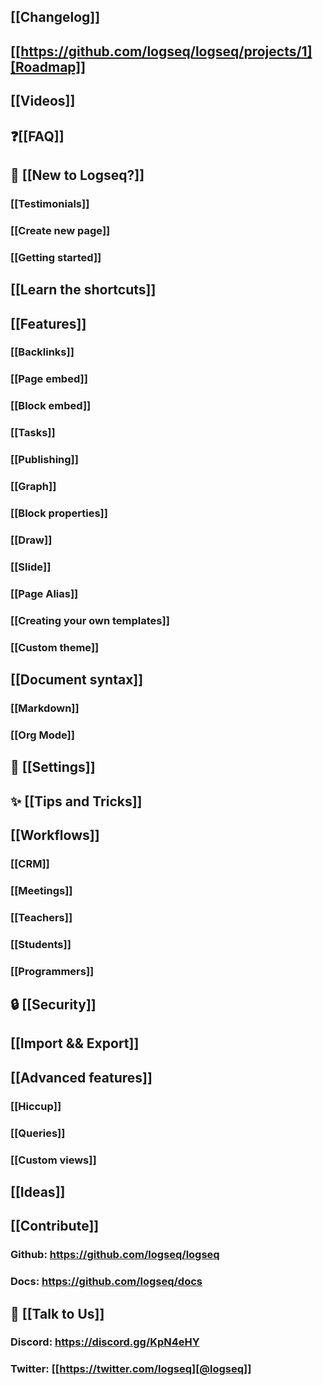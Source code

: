 ## [[Changelog]]
## [[https://github.com/logseq/logseq/projects/1][Roadmap]]
## [[Videos]]
## ❓[[FAQ]]
## 🌟 [[New to Logseq?]]
### [[Testimonials]]
### [[Create new page]]
### [[Getting started]]
## [[Learn the shortcuts]]
## [[Features]]
### [[Backlinks]]
### [[Page embed]]
### [[Block embed]]
### [[Tasks]]
### [[Publishing]]
### [[Graph]]
### [[Block properties]]
### [[Draw]]
### [[Slide]]
### [[Page Alias]]
### [[Creating your own templates]]
### [[Custom theme]]
## [[Document syntax]]
### [[Markdown]]
### [[Org Mode]]
## 👤 [[Settings]]
## ✨ [[Tips and Tricks]]
## [[Workflows]]
### [[CRM]]
### [[Meetings]]
### [[Teachers]]
### [[Students]]
### [[Programmers]]
## 🔒 [[Security]]
## [[Import && Export]]
## [[Advanced features]]
### [[Hiccup]]
### [[Queries]]
### [[Custom views]]
## [[Ideas]]
## [[Contribute]]
### Github: https://github.com/logseq/logseq
### Docs: https://github.com/logseq/docs
## 💬 [[Talk to Us]]
### Discord: https://discord.gg/KpN4eHY
### Twitter: [[https://twitter.com/logseq][@logseq]]